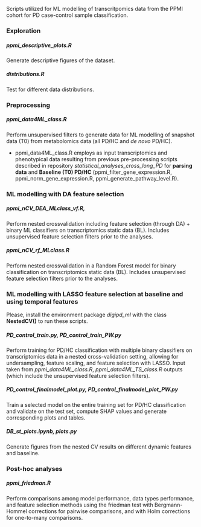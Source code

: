 Scripts utilized for ML modelling of transcritpomics data from the PPMI cohort for PD case-control sample classification.


### Exploration 

##### ppmi_descriptive_plots.R
Generate descriptive figures of the dataset.

##### distributions.R
Test for different data distributions.


### Preprocessing

##### ppmi_data4ML_class.R
Perform unsupervised filters to generate data for ML modelling of snapshot data (T0) from metabolomics data (all PD/HC and *de novo* PD/HC).

* ppmi_data4ML_class.R employs as input transcriptomics and phenotypical data resulting from previous pre-processing scripts described in repository *statistical_analyses_cross_long_PD* for **parsing data** and **Baseline (T0) PD/HC** (ppmi_filter_gene_expression.R, ppmi_norm_gene_expression.R, ppmi_generate_pathway_level.R). 



### ML modelling with DA feature selection

##### ppmi_nCV_DEA_MLclass_vf.R, 
Perform nested crossvalidation including feature selection (through DA) + binary ML classifiers on transcriptomics static data (BL). Includes unsupervised feature selection filters prior to the analyses.

##### ppmi_nCV_rf_MLclass.R
Perform nested crossvalidation in a Random Forest model for binary classification on transcriptomics static data (BL). Includes unsupervised feature selection filters prior to the analyses.


### ML modelling with LASSO feature selection at baseline and using temporal features

Please, install the environment package *digipd_ml* with the class **NestedCV()** to run these scripts.

##### PD_control_train.py, PD_control_train_PW.py
Perform training for PD/HC classification with multiple binary classifiers on transcriptomics data in a nested cross-validation setting, allowing for undersampling, feature scaling, and feature selection with LASSO. Input taken from *ppmi_data4ML_class.R*, *ppmi_data4ML_TS_class.R* outputs (which include the unsupervised feature selection filters).


##### PD_control_finalmodel_plot.py, PD_control_finalmodel_plot_PW.py
Train a selected model on the entire training set for PD/HC classification and validate on the test set, compute SHAP values and generate corresponding plots and tables.

##### DB_st_plots.ipynb, plots.py
Generate figures from the nested CV results on different dynamic features and baseline.



### Post-hoc analyses

##### ppmi_friedman.R
Perform comparisons among model performance, data types performance, and feature selection methods using the friedman test with Bergmann-Hommel corrections for pairwise comparisons, and with Holm corrections for one-to-many comparisons.



